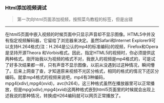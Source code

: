 ### Html添加视频调试

> 第一次向html页面添加视频，按照菜鸟教程的标签，但是出错

---

在html5页面中嵌入视频的时候页面中只显示声音却不显示图像。HTML5中并没有指定视频解码器，它留给了浏览器来决定。虽然Safari和Internet Explorer9可以支持H.264格式\(注：H.264是公认的mp4的标准编码\)的视频，Firefox和Opera是坚持开源Theora 和Vorbis格式。因此，指定HTML5的视频时，你必须提供这两种格式。刚开始我以为视频的格式不对，我嵌入的视频是mp4格式的，可是试了好多次结果都一样，只有声音不显示图像，以前从没遇到过这种情况，瞬间懵了。后来上网查了查，才知道原来视频不光区分格式，相同的格式的情况下还区分编码。就拿mp4格式的视频来说吧，mp4有3种编码，mpg4\(xdiv\),mpg4\(xvid\)，avc\(h264\)，这三种格式虽然在播放器里可以正常播放，但是mpg\(xdiv\),mpg4\(xvid\)这两种格式嵌到html5页面里的时候就会出现上述我说的那种情况，转换成H264编码就可以网页正常播放了。


